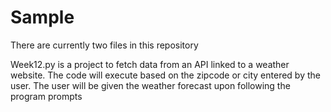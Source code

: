# Sample
There are currently two files in this repository

Week12.py is a project to fetch data from an API linked to a weather 
website. The code will execute based on the zipcode or city entered by
the user. The user will be given the weather forecast upon following the
program prompts
